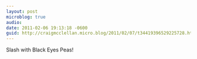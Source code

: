 ```yaml
---
layout: post
microblog: true
audio: 
date: 2011-02-06 19:13:18 -0600
guid: http://craigmcclellan.micro.blog/2011/02/07/t34419396529225728.html
---
```

Slash with Black Eyes Peas!
